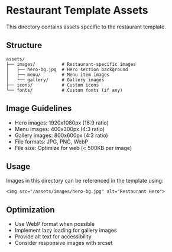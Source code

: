 # Restaurant Template Assets

This directory contains assets specific to the restaurant template.

## Structure
```
assets/
├── images/          # Restaurant-specific images
│   ├── hero-bg.jpg  # Hero section background
│   ├── menu/        # Menu item images
│   └── gallery/     # Gallery images
├── icons/           # Custom icons
└── fonts/           # Custom fonts (if any)
```

## Image Guidelines
- Hero images: 1920x1080px (16:9 ratio)
- Menu images: 400x300px (4:3 ratio)
- Gallery images: 800x600px (4:3 ratio)
- File formats: JPG, PNG, WebP
- File size: Optimize for web (< 500KB per image)

## Usage
Images in this directory can be referenced in the template using:
```njk
<img src="/assets/images/hero-bg.jpg" alt="Restaurant Hero">
```

## Optimization
- Use WebP format when possible
- Implement lazy loading for gallery images
- Provide alt text for accessibility
- Consider responsive images with srcset 